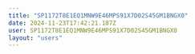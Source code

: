 ```yaml
---
title: "SP1172T8E1EQ1MNW9E46MPS91X7D02S45GM1BNGX0"
date: 2024-11-23T17:42:21.187Z
user: SP1172T8E1EQ1MNW9E46MPS91X7D02S45GM1BNGX0
layout: "users"
---
```

    